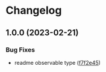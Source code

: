 # Changelog

## 1.0.0 (2023-02-21)


### Bug Fixes

* readme observable type ([f7f2e45](https://github.com/JeremyRH/react-observable-class/commit/f7f2e45d5e7bd0e2e9d25cae58eb54b150c00bf9))
